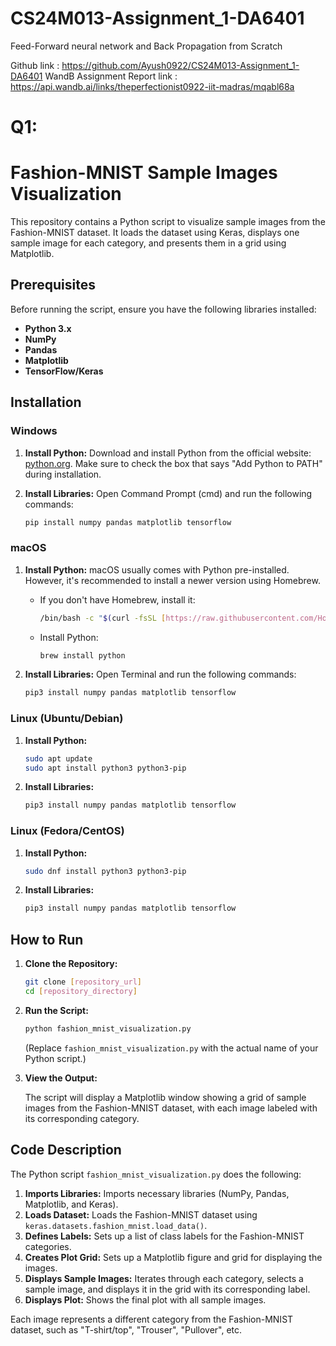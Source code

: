 # CS24M013-Assignment_1-DA6401
Feed-Forward neural network and Back Propagation from Scratch

Github link : https://github.com/Ayush0922/CS24M013-Assignment_1-DA6401
WandB Assignment Report link : https://api.wandb.ai/links/theperfectionist0922-iit-madras/mqabl68a

# Q1:
# Fashion-MNIST Sample Images Visualization

This repository contains a Python script to visualize sample images from the Fashion-MNIST dataset. It loads the dataset using Keras, displays one sample image for each category, and presents them in a grid using Matplotlib.

## Prerequisites

Before running the script, ensure you have the following libraries installed:

-   **Python 3.x**
-   **NumPy**
-   **Pandas**
-   **Matplotlib**
-   **TensorFlow/Keras**

## Installation

### Windows

1.  **Install Python:** Download and install Python from the official website: [python.org](https://www.python.org/downloads/windows/). Make sure to check the box that says "Add Python to PATH" during installation.

2.  **Install Libraries:** Open Command Prompt (cmd) and run the following commands:

    ```bash
    pip install numpy pandas matplotlib tensorflow
    ```

### macOS

1.  **Install Python:** macOS usually comes with Python pre-installed. However, it's recommended to install a newer version using Homebrew.

    -   If you don't have Homebrew, install it:

        ```bash
        /bin/bash -c "$(curl -fsSL [https://raw.githubusercontent.com/Homebrew/install/HEAD/install.sh](https://raw.githubusercontent.com/Homebrew/install/HEAD/install.sh))"
        ```

    -   Install Python:

        ```bash
        brew install python
        ```

2.  **Install Libraries:** Open Terminal and run the following commands:

    ```bash
    pip3 install numpy pandas matplotlib tensorflow
    ```

### Linux (Ubuntu/Debian)

1.  **Install Python:**

    ```bash
    sudo apt update
    sudo apt install python3 python3-pip
    ```

2.  **Install Libraries:**

    ```bash
    pip3 install numpy pandas matplotlib tensorflow
    ```

### Linux (Fedora/CentOS)

1.  **Install Python:**

    ```bash
    sudo dnf install python3 python3-pip
    ```

2.  **Install Libraries:**

    ```bash
    pip3 install numpy pandas matplotlib tensorflow
    ```

## How to Run

1.  **Clone the Repository:**

    ```bash
    git clone [repository_url]
    cd [repository_directory]
    ```

2.  **Run the Script:**

    ```bash
    python fashion_mnist_visualization.py
    ```

    (Replace `fashion_mnist_visualization.py` with the actual name of your Python script.)

3.  **View the Output:**

    The script will display a Matplotlib window showing a grid of sample images from the Fashion-MNIST dataset, with each image labeled with its corresponding category.

## Code Description

The Python script `fashion_mnist_visualization.py` does the following:

1.  **Imports Libraries:** Imports necessary libraries (NumPy, Pandas, Matplotlib, and Keras).
2.  **Loads Dataset:** Loads the Fashion-MNIST dataset using `keras.datasets.fashion_mnist.load_data()`.
3.  **Defines Labels:** Sets up a list of class labels for the Fashion-MNIST categories.
4.  **Creates Plot Grid:** Sets up a Matplotlib figure and grid for displaying the images.
5.  **Displays Sample Images:** Iterates through each category, selects a sample image, and displays it in the grid with its corresponding label.
6.  **Displays Plot:** Shows the final plot with all sample images.

Each image represents a different category from the Fashion-MNIST dataset, such as "T-shirt/top", "Trouser", "Pullover", etc.

